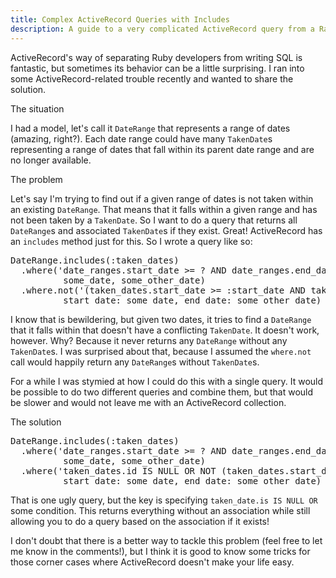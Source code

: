 ```yaml
---
title: Complex ActiveRecord Queries with Includes
description: A guide to a very complicated ActiveRecord query from a Rails app
---
```

<p>ActiveRecord's way of separating Ruby developers from writing SQL is fantastic, but sometimes its behavior can be a little surprising. I ran into some ActiveRecord-related trouble recently and wanted to share the solution.</p>

<p class="lead">The situation</p>
<p>I had a model, let's call it <code>DateRange</code> that represents a range of dates (amazing, right?). Each date range could have many <code>TakenDate</code>s representing a range of dates that fall within its parent date range and are no longer available.</p>
<p class="lead">The problem</p>
<p>Let's say I'm trying to find out if a given range of dates is not taken within an existing <code>DateRange</code>. That means that it falls within a given range and has not been taken by a <code>TakenDate</code>. So I want to do a query that returns all <code>DateRange</code>s and associated <code>TakenDate</code>s if they exist. Great! ActiveRecord has an <code>includes</code> method just for this. So I wrote a query like so:</p>
<pre>
DateRange.includes(:taken_dates)
  .where('date_ranges.start_date >= ? AND date_ranges.end_date <= ?', 
          some_date, some_other_date)
  .where.not('(taken_dates.start_date >= :start_date AND taken_dates.start_date <= :end_date) OR (taken_date.end_date >= :start_date AND taken_date.end_date <= :end_date)', 
          start_date: some_date, end_date: some_other_date)
</pre>
<p>I know that is bewildering, but given two dates, it tries to find a <code>DateRange</code> that it falls within that doesn't have a conflicting <code>TakenDate</code>. It doesn't work, however. Why? Because it never returns any <code>DateRange</code> without any <code>TakenDate</code>s. I was surprised about that, because I assumed the <code>where.not</code> call would happily return any <code>DateRange</code>s without <code>TakenDate</code>s.</p>
<p>For a while I was stymied at how I could do this with a single query. It would be possible to do two different queries and combine them, but that would be slower and would not leave me with an ActiveRecord collection.</p>
<p class="lead">The solution</p>
<pre>
DateRange.includes(:taken_dates)
  .where('date_ranges.start_date >= ? AND date_ranges.end_date <= ?', 
          some_date, some_other_date)
  .where('taken_dates.id IS NULL OR NOT (taken_dates.start_date >= :start_date AND taken_dates.start_date <= :end_date) OR (taken_date.end_date >= :start_date AND taken_date.end_date <= :end_date)', 
          start_date: some_date, end_date: some_other_date)
</pre>
<p>That is one ugly query, but the key is specifying <code>taken_date.is IS NULL OR</code> some condition. This returns everything without an association while still allowing you to do a query based on the association if it exists!</p>
<p>I don't doubt that there is a better way to tackle this problem (feel free to let me know in the comments!), but I think it is good to know some tricks for those corner cases where ActiveRecord doesn't make your life easy.</p>
